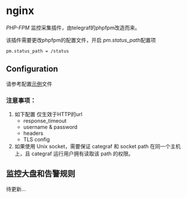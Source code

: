 # nginx

*PHP-FPM* 监控采集插件，由telegraf的phpfpm改造而来。

该插件需要更改phpfpm的配置文件，开启 *pm.status_path*配置项
```
pm.status_path = /status
```


## Configuration

请参考配置[示例](../../conf/input.phpfpm/phpfpm.toml)文件

 ### 注意事项：
 1. 如下配置 仅生效于HTTP的url
    - response_timeout
    - username & password
    - headers
    - TLS config
 2. 如果使用 Unix socket，需要保证 categraf 和 socket path 在同一个主机上，且 categraf 运行用户拥有读取该 path 的权限。
## 监控大盘和告警规则

待更新...